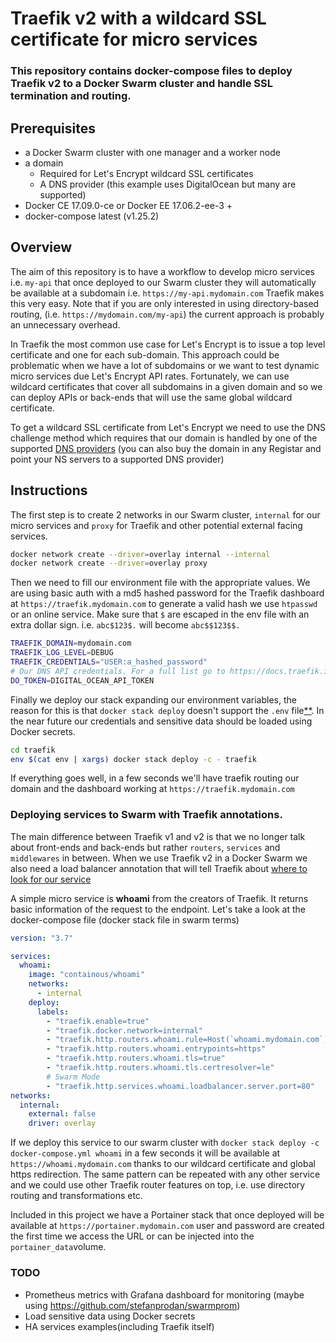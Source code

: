# Traefik v2 with a wildcard SSL certificate for micro services

### This repository contains docker-compose files to deploy Traefik v2 to a Docker Swarm cluster and handle SSL termination and routing.

## Prerequisites
* a Docker Swarm cluster with one manager and a worker node
* a domain
	* Required for Let's Encrypt wildcard SSL certificates
	* A DNS provider (this example uses DigitalOcean but many are supported)
* Docker CE 17.09.0-ce or Docker EE 17.06.2-ee-3 +
* docker-compose latest (v1.25.2) 

## Overview
The aim of this repository is to have a workflow to develop micro services i.e. `my-api` that once deployed to our Swarm cluster they will automatically be available at a subdomain i.e. `https://my-api.mydomain.com` Traefik makes this very easy. Note that if you are only interested in using directory-based routing, (i.e. `https://mydomain.com/my-api`) the current approach is probably an unnecessary overhead.

In Traefik the most common use case for Let's Encrypt is to issue a top level certificate and one for each sub-domain. This approach could be problematic when we have a lot of subdomains or we want to test dynamic micro services due Let's Encrypt API rates. Fortunately, we can use wildcard certificates that cover all subdomains in a given domain and so we can deploy APIs or back-ends that will use the same global wildcard certificate.

To get a wildcard SSL certificate from Let's Encrypt we need to use the DNS challenge method which requires that our domain is handled by one of the supported [DNS providers](https://docs.traefik.io/https/acme) (you can also buy the domain in any Registar and point your NS servers to a supported DNS provider)



## Instructions

The first step is to create 2 networks in our Swarm cluster, `internal` for our micro services and `proxy` for Traefik and other potential external facing services. 

```bash
docker network create --driver=overlay internal --internal
docker network create --driver=overlay proxy
```
Then we need to fill our environment file with the appropriate values. We are using basic auth with a md5 hashed password for the Traefik dashboard at `https://traefik.mydomain.com` 
to generate a valid hash we use `htpasswd` or an online service. Make sure that `$` are escaped in the env file with an extra dollar sign. i.e. `abc$123$.` will become `abc$$123$$.`

```bash
TRAEFIK_DOMAIN=mydomain.com
TRAEFIK_LOG_LEVEL=DEBUG
TRAEFIK_CREDENTIALS="USER:a_hashed_password"
# Our DNS API credentials. For a full list go to https://docs.traefik.io/https/acme
DO_TOKEN=DIGITAL_OCEAN_API_TOKEN
```
Finally we deploy our stack expanding our environment variables, the reason for this is that `docker stack deploy` doesn't support the `.env` file[**](https://github.com/moby/moby/issues/29133). In the near future our credentials and sensitive data should be loaded using Docker secrets.

```bash
cd traefik
env $(cat env | xargs) docker stack deploy -c - traefik
```
If everything goes well, in a few seconds we'll have traefik routing our domain and the dashboard working at `https://traefik.mydomain.com` 

### Deploying services to Swarm with Traefik annotations.

The main difference between Traefik v1 and v2 is that we no longer talk about front-ends and back-ends but rather `routers`, `services` and `middlewares` in between. When we use Traefik v2 in a Docker Swarm we also need a load balancer annotation that will tell Traefik about [where to look for our service](https://docs.traefik.io/providers/docker/#port-detection_1)

A simple micro service is **whoami** from the creators of Traefik. It returns basic information of the request to the endpoint. Let's take a look at the docker-compose file (docker stack file in swarm terms)

```yaml
version: "3.7"

services:
  whoami:
    image: "containous/whoami"
    networks:
      - internal
    deploy:
      labels:
        - "traefik.enable=true"
        - "traefik.docker.network=internal"
        - "traefik.http.routers.whoami.rule=Host(`whoami.mydomain.com`)"
        - "traefik.http.routers.whoami.entrypoints=https"
        - "traefik.http.routers.whoami.tls=true"
        - "traefik.http.routers.whoami.tls.certresolver=le"
        # Swarm Mode
        - "traefik.http.services.whoami.loadbalancer.server.port=80"
networks:
  internal:
    external: false
    driver: overlay
```
If we deploy this service to our swarm cluster with `docker stack deploy -c docker-compose.yml whoami`
in a few seconds  it will be available at `https://whoami.mydomain.com` thanks to our wildcard certificate and global https redirection. The same pattern can be repeated with any other service and we could use other Traefik router features on top, i.e. use directory routing and transformations etc.

Included in this project we have a Portainer stack that once deployed will be available at `https://portainer.mydomain.com` user and password are created the first time we access the URL or can be injected into the `portainer_data`volume. 

### TODO
* Prometheus metrics with Grafana dashboard for monitoring (maybe using https://github.com/stefanprodan/swarmprom)
* Load sensitive data using Docker secrets
* HA services examples(including Traefik itself)








